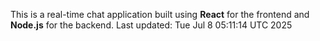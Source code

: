 This is a real-time chat application built using **React** for the frontend and **Node.js** for the backend.
Last updated: Tue Jul  8 05:11:14 UTC 2025
